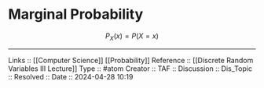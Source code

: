 # Marginal Probability

$$
P_X(x) = P(X = x)
$$

---
Links :: [[Computer Science]] [[Probability]]
Reference :: [[Discrete Random Variables III Lecture]]
Type :: #atom
Creator ::
TAF ::
Discussion ::
Dis_Topic :: 
Resolved ::
Date :: 2024-04-28 10:19

